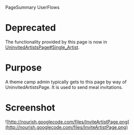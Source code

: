 PageSummary UserFlows

# Deprecated #

The functionality provided by this page is now in [UninvitedArtistsPage#Single\_Artist](UninvitedArtistsPage#Single_Artist.md).

# Purpose #

A theme camp admin typically gets to this page by way of UninvitedArtistsPage.  It is used to send meal invitations.

# Screenshot #

![http://nourish.googlecode.com/files/InviteArtistPage.png](http://nourish.googlecode.com/files/InviteArtistPage.png)